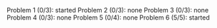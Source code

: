 Problem 1 (0/3): started
Problem 2 (0/3): none
Problem 3 (0/3): none
Problem 4 (0/3): none
Problem 5 (0/4): none
Problem 6 (5/5): started
